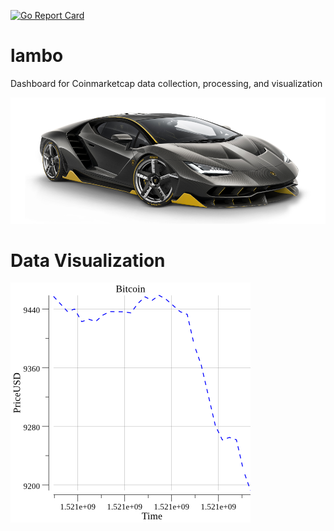 [![Go Report Card](https://goreportcard.com/badge/github.com/sharath/lambo)](https://goreportcard.com/report/github.com/sharath/lambo)

# lambo

Dashboard for Coinmarketcap data collection, processing, and visualization

![lambo](centenario.png)

# Data Visualization

![Bitcoin](sample.png)
